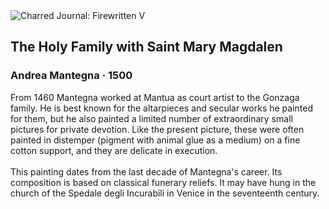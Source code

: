 <div class="artwork-of-the-day">
  <div class="container">
    <div class="img-wrapper">
      <img
        src="https://uploads5.wikiart.org/images/andrea-mantegna/the-holy-family-with-saint-mary-magdalen-1500.jpg!Large.jpg"
        alt="Charred Journal: Firewritten V" />
    </div>
    <div class="artwork-detail">
      <div class="artwork-origin"> 
        <h2 class="artwork-name">The Holy Family with Saint Mary Magdalen</h2>
        <h3 class="artist">
          Andrea Mantegna
                    ·  1500
        </h3>
      </div>
      <p class="description">
        <span class="artwork-description-text ng-binding" ng-bind-html="viewModel.ArtworkOfTheDay.Description | unsafe">From 1460 Mantegna worked at Mantua as court artist to the Gonzaga family. He is best known for the altarpieces and secular works he painted for them, but he also painted a limited number of extraordinary small pictures for private devotion. Like the present picture, these were often painted in distemper (pigment with animal glue as a medium) on a fine cotton support, and they are delicate in execution.
<br>
<br>This painting dates from the last decade of Mantegna's career. Its composition is based on classical funerary reliefs. It may have hung in the church of the Spedale degli Incurabili in Venice in the seventeenth century.</span>
                        <div class="text-shadow-container" ng-show="showShadow" style=""></div>
      </p>
    </div>
  </div>

</div>
